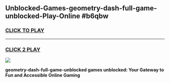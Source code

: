 
## Unblocked-Games-geometry-dash-full-game-unblocked-Play-Online #b6qbw
<h3>
<a href="https://news.freeplayer.one?title=geometry-dash-full-game-unblocked&ref=3">CLICK TO PLAY</a></h3>
<hr>

<h3>
<a href="https://news.freeplayer.one?title=geometry-dash-full-game-unblocked&ref=3">CLICK 2 PLAY</a>
  
</h3>

<a href="https://news.freeplayer.one?title=geometry-dash-full-game-unblocked&ref=3"><img src="https://clearcache.store/games.png"></a>


**geometry-dash-full-game-unblocked games unblocked: Your Gateway to Fun and Accessible Online Gaming**
